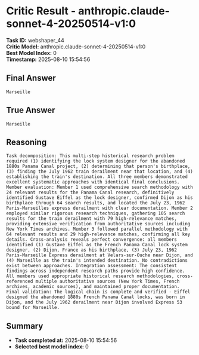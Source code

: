 # Critic Result - anthropic.claude-sonnet-4-20250514-v1:0

**Task ID:** webshaper_44  
**Critic Model:** anthropic.claude-sonnet-4-20250514-v1:0  
**Best Model Index:** 0  
**Timestamp:** 2025-08-10 15:54:56

## Final Answer
```
Marseille
```

## True Answer
```
Marseille
```

## Reasoning
```
Task decomposition: This multi-step historical research problem required (1) identifying the lock system designer for the abandoned 1880s Panama Canal project, (2) determining that person's birthplace, (3) finding the July 1962 train derailment near that location, and (4) establishing the train's destination. All three members demonstrated excellent systematic approaches with identical final conclusions. Member evaluation: Member 1 used comprehensive search methodology with 24 relevant results for the Panama Canal research, definitively identified Gustave Eiffel as the lock designer, confirmed Dijon as his birthplace through 64 search results, and located the July 23, 1962 Paris-Marseilles express derailment with clear documentation. Member 2 employed similar rigorous research techniques, gathering 105 search results for the train derailment with 79 high-relevance matches, providing extensive verification from authoritative sources including New York Times archives. Member 3 followed parallel methodology with 64 relevant results and 29 high-relevance matches, confirming all key details. Cross-analysis reveals perfect convergence: all members identified (1) Gustave Eiffel as the French Panama Canal lock system designer, (2) Dijon, France as his birthplace, (3) July 23, 1962 Paris-Marseille Express derailment at Velars-sur-Ouche near Dijon, and (4) Marseille as the train's intended destination. No contradictions exist between approaches. Integration assessment: The consistent findings across independent research paths provide high confidence. All members used appropriate historical research methodologies, cross-referenced multiple authoritative sources (New York Times, French archives, academic sources), and maintained proper documentation. Final validation: The logical chain is complete and verified - Eiffel designed the abandoned 1880s French Panama Canal locks, was born in Dijon, and the July 1962 derailment near Dijon involved Express 53 bound for Marseille.
```

## Summary
- **Task completed at:** 2025-08-10 15:54:56
- **Selected best model index:** 0
